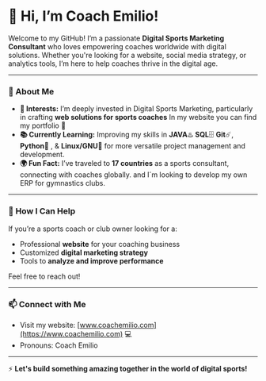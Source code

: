 # 👋 Hi, I’m Coach Emilio!

Welcome to my GitHub! 
I’m a passionate **Digital Sports Marketing Consultant** who loves empowering coaches worldwide with digital solutions. 
Whether you're looking for a website, social media strategy, or analytics tools, 
I’m here to help coaches thrive in the digital age.

---

### 🚀 About Me
- **🌟 Interests:** I’m deeply invested in Digital Sports Marketing, particularly in crafting **web solutions for sports coaches** In my website you can find my portfolio 💼
- **📚 Currently Learning:** Improving my skills in **JAVA**♨️ **SQL**🗄️ **Git**☄️, **Python**🐍 , & **Linux/GNU🐧** for more versatile project management and development.
- **🌍 Fun Fact:** I’ve traveled to **17 countries** as a sports consultant, connecting with coaches globally. and I´m looking to develop my own ERP for gymnastics clubs.

---

### 🤝 How I Can Help
If you’re a sports coach or club owner looking for a:
- Professional **website** for your coaching business
- Customized **digital marketing strategy**
- Tools to **analyze and improve performance**

Feel free to reach out!

---

### 📫 Connect with Me
- Visit my website: [www.coachemilio.com](https://www.coachemilio.com) 💻
- Pronouns: Coach Emilio

---

⚡ **Let's build something amazing together in the world of digital sports!**  

<!---
CoachEmilio/CoachEmilio is a ✨ special ✨ repository because its `README.md` (this file) appears on your GitHub profile.
You can click the Preview link to take a look at your changes.
--->
